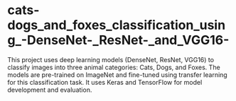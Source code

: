 # cats-dogs_and_foxes_classification_using_-DenseNet-_ResNet-_and_VGG16-
This project uses deep learning models (DenseNet, ResNet, VGG16) to classify images into three animal categories: Cats, Dogs, and Foxes. The models are pre-trained on ImageNet and fine-tuned using transfer learning for this classification task. It uses Keras and TensorFlow for model development and evaluation.
